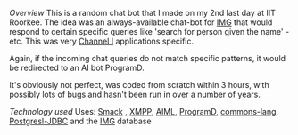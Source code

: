 *Overview*
This is a random chat bot that I made on my 2nd last day at IIT Roorkee. The idea was an always-available chat-bot for [IMG](https://github.com/IMGIITRoorkee) that
would respond to certain specific queries like 'search for person given the name' - etc. This was very [Channel I](http://example.net/) applications specific.

Again, if the incoming chat queries do not match specific patterns, it would be redirected to an AI bot ProgramD.

It's obviously not perfect, was coded from scratch within 3 hours, with possibly lots of bugs and hasn't been run in over a number of years.

*Technology used*
Uses: [Smack](http://www.igniterealtime.org/projects/smack/) , [XMPP](http://en.wikipedia.org/wiki/XMPP), [AIML](http://en.wikipedia.org/wiki/AIML), [ProgramD](http://aitools.org/Program_D), [commons-lang](http://commons.apache.org/proper/commons-lang/), [Postgresl-JDBC](http://jdbc.postgresql.org/) and the [IMG](https://github.com/IMGIITRoorkee) database